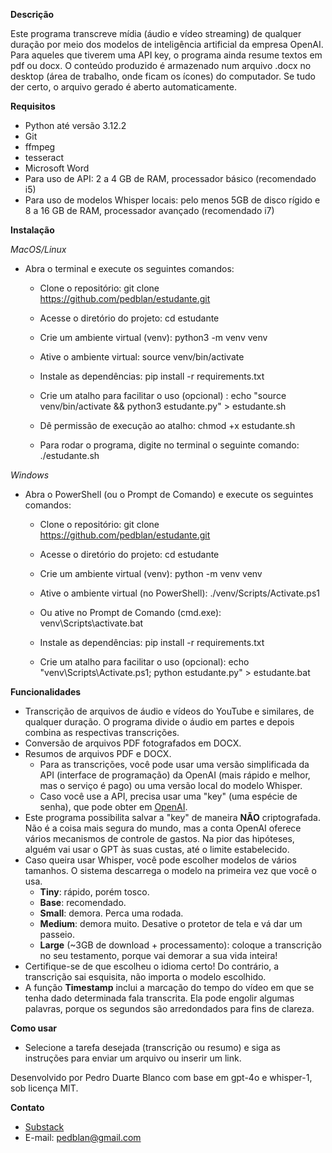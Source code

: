 **Descrição**

Este programa transcreve mídia (áudio e vídeo streaming) de qualquer duração por meio dos modelos de inteligência artificial da empresa OpenAI. Para aqueles que tiverem uma API key, o programa ainda resume textos em pdf ou docx. O conteúdo produzido é armazenado num arquivo .docx no desktop (área de trabalho, onde ficam os ícones) do computador. Se tudo der certo, o arquivo gerado é aberto automaticamente.

**Requisitos**

  - Python até versão 3.12.2
  - Git
  - ffmpeg
  - tesseract
  - Microsoft Word
  - Para uso de API: 2 a 4 GB de RAM, processador básico (recomendado i5)
  - Para uso de modelos Whisper locais: pelo menos 5GB de disco rígido e 8 a 16 GB de RAM, processador avançado (recomendado i7)

**Instalação**

*MacOS/Linux*

- Abra o terminal e execute os seguintes comandos:

  - Clone o repositório:
  git clone https://github.com/pedblan/estudante.git
 
  - Acesse o diretório do projeto:
  cd estudante
 
  - Crie um ambiente virtual (venv):
  python3 -m venv venv
 
  - Ative o ambiente virtual:
  source venv/bin/activate
 
  - Instale as dependências:
  pip install -r requirements.txt
 
  - Crie um atalho para facilitar o uso (opcional) :
  echo "source venv/bin/activate && python3 estudante.py" > estudante.sh
 
  - Dê permissão de execução ao atalho:
  chmod +x estudante.sh
 
  - Para rodar o programa, digite no terminal o seguinte comando:
  ./estudante.sh

*Windows*

- Abra o PowerShell (ou o Prompt de Comando) e execute os seguintes comandos:

  - Clone o repositório:
  git clone https://github.com/pedblan/estudante.git
 
  - Acesse o diretório do projeto:
  cd estudante
 
  - Crie um ambiente virtual (venv):
  python -m venv venv
 
  - Ative o ambiente virtual (no PowerShell):
  ./venv/Scripts/Activate.ps1
 
  - Ou ative no Prompt de Comando (cmd.exe):
  venv\Scripts\activate.bat
 
  - Instale as dependências:
  pip install -r requirements.txt
 
  - Crie um atalho para facilitar o uso (opcional):
  echo "venv\Scripts\Activate.ps1; python estudante.py" > estudante.bat


**Funcionalidades**

  - Transcrição de arquivos de áudio e vídeos do YouTube e similares, de qualquer duração. O programa divide o áudio em partes e depois combina as respectivas transcrições.
  - Conversão de arquivos PDF fotografados em DOCX.
  - Resumos de arquivos PDF e DOCX.
    - Para as transcrições, você pode usar uma versão simplificada da API (interface de programação) da OpenAI (mais rápido e melhor, mas o serviço é pago) ou uma versão local do modelo Whisper.
    - Caso você use a API, precisa usar uma "key" (uma espécie de senha), que pode obter em [OpenAI](https://platform.openai.com/signup).
  - Este programa possibilita salvar a "key" de maneira **NÃO** criptografada. Não é a coisa mais segura do mundo, mas a conta OpenAI oferece vários mecanismos de controle de gastos. Na pior das hipóteses, alguém vai usar o GPT às suas custas, até o limite estabelecido.
  - Caso queira usar Whisper, você pode escolher modelos de vários tamanhos. O sistema descarrega o modelo na primeira vez que você o usa.
    - **Tiny**: rápido, porém tosco.
    - **Base**: recomendado.
    - **Small**: demora. Perca uma rodada.
    - **Medium**: demora muito. Desative o protetor de tela e vá dar um passeio.
    - **Large** (~3GB de download + processamento): coloque a transcrição no seu testamento, porque vai demorar a sua vida inteira!
  - Certifique-se de que escolheu o idioma certo! Do contrário, a transcrição sai esquisita, não importa o modelo escolhido.
  - A função **Timestamp** inclui a marcação do tempo do vídeo em que se tenha dado determinada fala transcrita. Ela pode engolir algumas palavras, porque os segundos são arredondados para fins de clareza.

**Como usar**

  - Selecione a tarefa desejada (transcrição ou resumo) e siga as instruções para enviar um arquivo ou inserir um link.

Desenvolvido por Pedro Duarte Blanco com base em gpt-4o e whisper-1, sob licença MIT.

**Contato**

- [Substack](https://pedblan.substack.com)
- E-mail: pedblan@gmail.com
